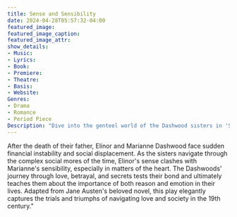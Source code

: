 ```yaml
---
title: Sense and Sensibility
date: 2024-04-28T05:57:32-04:00
featured_image:
featured_image_caption: 
featured_image_attr:
show_details: 
- Music: 
- Lyrics: 
- Book: 
- Premiere: 
- Theatre: 
- Basis: 
- Website: 
Genres:
- Drama
- Romance
- Period Piece
Description: "Dive into the genteel world of the Dashwood sisters in 'Sense and Sensibility,' a tale of love, heartbreak, and resilience in Regency England."
---
```

After the death of their father, Elinor and Marianne Dashwood face sudden financial instability and social displacement. As the sisters navigate through the complex social mores of the time, Elinor's sense clashes with Marianne's sensibility, especially in matters of the heart. The Dashwoods' journey through love, betrayal, and secrets tests their bond and ultimately teaches them about the importance of both reason and emotion in their lives. Adapted from Jane Austen's beloved novel, this play elegantly captures the trials and triumphs of navigating love and society in the 19th century."